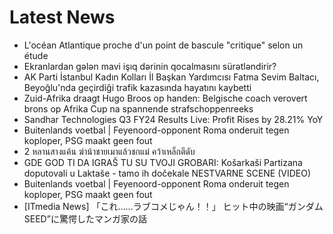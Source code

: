 # Latest News
-  L'océan Atlantique proche d'un point de bascule "critique" selon un étude
-  Ekranlardan gələn mavi işıq dərinin qocalmasını sürətləndirir?
-  AK Parti İstanbul Kadın Kolları İl Başkan Yardımcısı Fatma Sevim Baltacı, Beyoğlu'nda geçirdiği trafik kazasında hayatını kaybetti
-  Zuid-Afrika draagt Hugo Broos op handen: Belgische coach verovert brons op Afrika Cup na spannende strafschoppenreeks
-  Sandhar Technologies Q3 FY24 Results Live: Profit Rises by 28.21% YoY
-  Buitenlands voetbal | Feyenoord-opponent Roma onderuit tegen koploper, PSG maakt geen fout
-  2 หลานสางแค้น ฆ่าน้าชายเมาแล้วชกแม่ คว้าเหล็กตีดับ
-  GDE GOD TI DA IGRAŠ TU SU TVOJI GROBARI: Košarkaši Partizana doputovali u Laktaše - tamo ih dočekale NESTVARNE SCENE (VIDEO)
-  Buitenlands voetbal | Feyenoord-opponent Roma onderuit tegen koploper, PSG maakt geen fout
-  [ITmedia News] 「これ……ラブコメじゃん！！」 ヒット中の映画“ガンダムSEED”に驚愕したマンガ家の話

